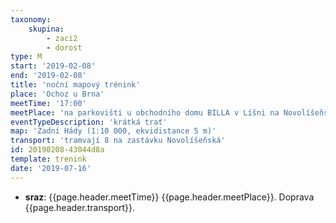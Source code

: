 ```yaml
---
taxonomy:
    skupina:
        - zaci2
        - dorost
type: M
start: '2019-02-08'
end: '2019-02-08'
title: 'noční mapový trénink'
place: 'Ochoz u Brna'
meetTime: '17:00'
meetPlace: 'na parkovišti u obchodního domu BILLA v Líšni na Novolíšeňské'
eventTypeDescription: 'krátká trať'
map: 'Zadní Hády (1:10 000, ekvidistance 5 m)'
transport: 'tramvají 8 na zastávku Novolíšeňská'
id: 20190208-43044d8a
template: trenink
date: '2019-07-16'
---
```

* **sraz**: {{page.header.meetTime}} {{page.header.meetPlace}}. Doprava {{page.header.transport}}.

